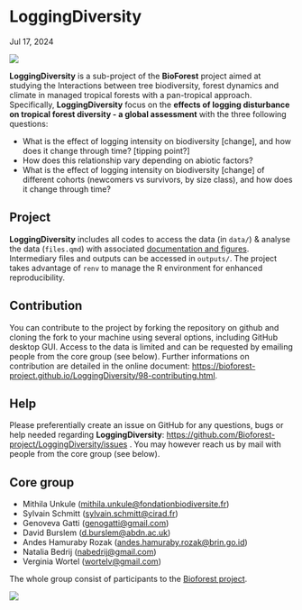 # LoggingDiversity
Jul 17, 2024

<div>

[![](https://www.repostatus.org/badges/latest/wip.svg)](https://www.repostatus.org/#wip)

</div>

**LoggingDiversity** is a sub-project of the **BioForest** project aimed
at studying the Interactions between tree biodiversity, forest dynamics
and climate in managed tropical forests with a pan-tropical approach.
Specifically, **LoggingDiversity** focus on the **effects of logging
disturbance on tropical forest diversity - a global assessment** with
the three following questions:

- What is the effect of logging intensity on biodiversity \[change\],
  and how does it change through time? \[tipping point?\]
- How does this relationship vary depending on abiotic factors? 
- What is the effect of logging intensity on biodiversity \[change\] of
  different cohorts (newcomers vs survivors, by size class), and how
  does it change through time?

## Project

**LoggingDiversity** includes all codes to access the data (in `data/`)
& analyse the data (`files.qmd`) with associated [documentation and
figures](https://bioforest-project.github.io/LoggingDiversity/).
Intermediary files and outputs can be accessed in `outputs/`. The
project takes advantage of `renv` to manage the R environment for
enhanced reproducibility.

## Contribution

You can contribute to the project by forking the repository on github
and cloning the fork to your machine using several options, including
GitHub desktop GUI. Access to the data is limited and can be requested
by emailing people from the core group (see below). Further informations
on contribution are detailed in the online document:
<https://bioforest-project.github.io/LoggingDiversity/98-contributing.html>.

## Help

Please preferentially create an issue on GitHub for any questions, bugs
or help needed regarding **LoggingDiversity**:
<https://github.com/Bioforest-project/LoggingDiversity/issues> . You may
however reach us by mail with people from the core group (see below).

## Core group

- Mithila Unkule (mithila.unkule@fondationbiodiversite.fr)
- Sylvain Schmitt (sylvain.schmitt@cirad.fr)
- Genoveva Gatti (genogatti@gmail.com)
- David Burslem (d.burslem@abdn.ac.uk)
- Andes Hamuraby Rozak (andes.hamuraby.rozak@brin.go.id)
- Natalia Bedrij (nabedrij@gmail.com)
- Verginia Wortel (wortelv@gmail.com)

The whole group consist of participants to the [Bioforest
project](https://www.fondationbiodiversite.fr/la-frb-en-action/programmes-et-projets/le-cesab/bioforest/).

![](https://www.fondationbiodiversite.fr/wp-content/uploads/2023/10/bioforest-ws1_web.jpeg)
